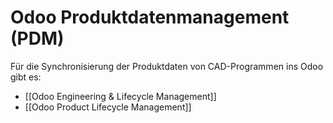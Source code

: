 # Odoo Produktdatenmanagement (PDM)
Für die Synchronisierung der Produktdaten von CAD-Programmen ins Odoo gibt es:
* [[Odoo Engineering & Lifecycle Management]]
* [[Odoo Product Lifecycle Management]]